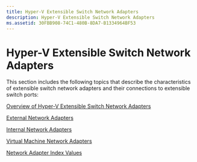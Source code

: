 ```yaml
---
title: Hyper-V Extensible Switch Network Adapters
description: Hyper-V Extensible Switch Network Adapters
ms.assetid: 30FBB908-74C1-480B-8DA7-B1334964BF53
---
```


# Hyper-V Extensible Switch Network Adapters


This section includes the following topics that describe the characteristics of extensible switch network adapters and their connections to extensible switch ports:

[Overview of Hyper-V Extensible Switch Network Adapters](overview-of-hyper-v-extensible-switch-network-adapters.md)

[External Network Adapters](external-network-adapters.md)

[Internal Network Adapters](internal-network-adapters.md)

[Virtual Machine Network Adapters](virtual-machine-network-adapters.md)

[Network Adapter Index Values](network-adapter-index-values.md)

 

 





